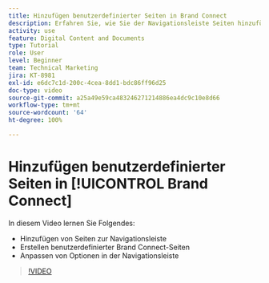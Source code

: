 ```yaml
---
title: Hinzufügen benutzerdefinierter Seiten in Brand Connect
description: Erfahren Sie, wie Sie der Navigationsleiste Seiten hinzufügen, benutzerdefinierte Seiten erstellen und Optionen in der Navigationsleiste in Brand Connect für [!UICONTROL Workfront DAM] anpassen können.
activity: use
feature: Digital Content and Documents
type: Tutorial
role: User
level: Beginner
team: Technical Marketing
jira: KT-8981
exl-id: e6dc7c1d-200c-4cea-8dd1-bdc86ff96d25
doc-type: video
source-git-commit: a25a49e59ca483246271214886ea4dc9c10e8d66
workflow-type: tm+mt
source-wordcount: '64'
ht-degree: 100%

---
```


# Hinzufügen benutzerdefinierter Seiten in [!UICONTROL Brand Connect]

In diesem Video lernen Sie Folgendes:

* Hinzufügen von Seiten zur Navigationsleiste
* Erstellen benutzerdefinierter Brand Connect-Seiten
* Anpassen von Optionen in der Navigationsleiste

>[!VIDEO](https://video.tv.adobe.com/v/335243/?quality=12&learn=on)
